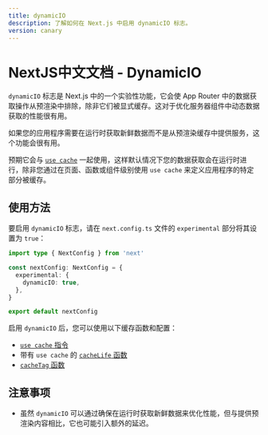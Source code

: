 ```yaml
---
title: dynamicIO
description: 了解如何在 Next.js 中启用 dynamicIO 标志。
version: canary
---
```


# NextJS中文文档 - DynamicIO

`dynamicIO` 标志是 Next.js 中的一个实验性功能，它会使 App Router 中的数据获取操作从预渲染中排除，除非它们被显式缓存。这对于优化服务器组件中动态数据获取的性能很有用。

如果您的应用程序需要在运行时获取新鲜数据而不是从预渲染缓存中提供服务，这个功能会很有用。

预期它会与 [`use cache`](/nextjs-cn/app/api-reference/directives/use-cache) 一起使用，这样默认情况下您的数据获取会在运行时进行，除非您通过在页面、函数或组件级别使用 `use cache` 来定义应用程序的特定部分被缓存。

## 使用方法

要启用 `dynamicIO` 标志，请在 `next.config.ts` 文件的 `experimental` 部分将其设置为 `true`：

```ts
import type { NextConfig } from 'next'

const nextConfig: NextConfig = {
  experimental: {
    dynamicIO: true,
  },
}

export default nextConfig
```

启用 `dynamicIO` 后，您可以使用以下缓存函数和配置：

- [`use cache` 指令](/nextjs-cn/app/api-reference/directives/use-cache)
- 带有 `use cache` 的 [`cacheLife` 函数](/nextjs-cn/app/api-reference/config/next-config-js/cacheLife)
- [`cacheTag` 函数](/nextjs-cn/app/api-reference/functions/cacheTag)

## 注意事项

- 虽然 `dynamicIO` 可以通过确保在运行时获取新鲜数据来优化性能，但与提供预渲染内容相比，它也可能引入额外的延迟。
